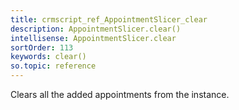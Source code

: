 ```yaml
---
title: crmscript_ref_AppointmentSlicer_clear
description: AppointmentSlicer.clear()
intellisense: AppointmentSlicer.clear
sortOrder: 113
keywords: clear()
so.topic: reference
---
```



Clears all the added appointments from the instance.


